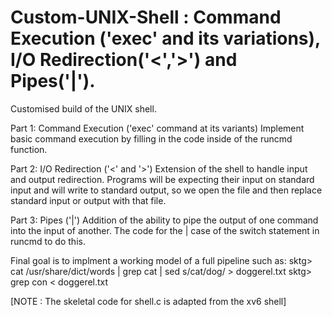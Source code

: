 # Custom-UNIX-Shell : Command Execution ('exec' and its variations), I/O Redirection('<','>') and Pipes('|').
Customised build of the UNIX shell.

Part 1: Command Execution ('exec' command at its variants)
Implement basic command execution by filling in the code inside of the runcmd function. 

Part 2: I/O Redirection ('<' and '>')
Extension of the shell to handle input and output redirection. Programs will be expecting their input on standard input and will write to standard output, so we open the file and then replace standard input or output with that file.

Part 3: Pipes ('|')
Addition of the ability to pipe the output of one command into the input of another. The code for the | case of the switch statement in runcmd to do this.

Final goal is to implment a working model of a full pipeline such as:
sktg> cat /usr/share/dict/words | grep cat | sed s/cat/dog/ > doggerel.txt
sktg> grep con < doggerel.txt

[NOTE : The skeletal code for shell.c is adapted from the xv6 shell]




